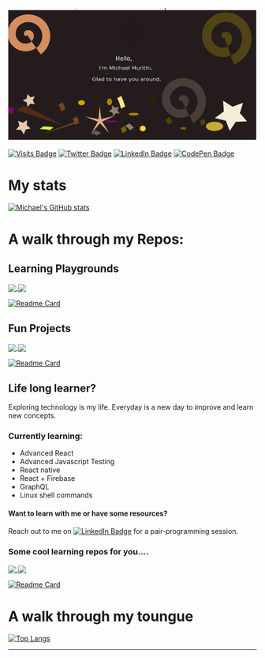 [![Michael Murithi Banner](assets/GithubBanner.png)](https:/michaelmurithi.dev)

[![Visits Badge](https://badges.pufler.dev/visits/michaelmurithi/michaelmurithi)](https:/michaelmurithi.dev)
[![Twitter Badge](https://img.shields.io/badge/Twitter-Profile-informational?style=flat&logo=twitter&logoColor=white&color=1CA2F1)](https://twitter.com/murithi_myke)
[![LinkedIn Badge](https://img.shields.io/badge/LinkedIn-Profile-informational?style=flat&logo=linkedin&logoColor=white&color=0D76A8)](https://www.linkedin.com/in/michael-murithi-kariuki/)
[![CodePen Badge](https://img.shields.io/badge/CodePen-Profile-informational?style=flat&logo=codepen&logoColor=white&color=black)](https://codepen.io/michaelmurithi)


# My stats

[![Michael's GitHub stats](https://github-readme-stats.vercel.app/api?username=michaelmurithi&count_private=true&show_icons=true&theme=merko)](https://github.com/anuraghazra/github-readme-stats)

# A walk through my Repos:
## Learning Playgrounds

<a href="https://github.com/MichaelMurithi/javascript_playground">
  <img align="center" src="https://github-readme-stats.vercel.app/api/pin/?username=michaelmurithi&repo=javascript_playground&title_color=ffffff&text_color=c9cacc&icon_color=4AB197&bg_color=1A2B34" />
</a>
<a href="https://github.com/MichaelMurithi/react_playground">
  <img align="center" src="https://github-readme-stats.vercel.app/api/pin/?username=michaelmurithi&repo=react_playground&title_color=ffffff&text_color=c9cacc&icon_color=4AB197&bg_color=1A2B34" />
</a>

[![Readme Card](https://github-readme-stats.vercel.app/api/pin/?username=michaelmurithi&repo=python_playground&title_color=ffffff&text_color=c9cacc&icon_color=4AB197&bg_color=1A2B34)](https://github.com/MichaelMurithi/python_playground)
## Fun Projects

<a href="https://github.com/MichaelMurithi/comfortCafe">
  <img align="center" src="https://github-readme-stats.vercel.app/api/pin/?username=michaelmurithi&repo=comfortCafe" />
</a>
<a href="https://github.com/MichaelMurithi/mitihai_shop">
  <img align="center" src="https://github-readme-stats.vercel.app/api/pin/?username=michaelmurithi&repo=mitihai_shop" />
</a>

[![Readme Card](https://github-readme-stats.vercel.app/api/pin/?username=michaelmurithi&repo=math-worksheet-generator)](https://github.com/MichaelMurithi/math-worksheet-generator)

## Life long learner?

Exploring technology is my life. Everyday is a new day to improve and learn new concepts.
### Currently learning:
- Advanced React
- Advanced Javascript Testing
- React native
- React + Firebase
- GraphQL
- Linux shell commands

#### Want to learn with me or have some resources?

Reach out to me on [![LinkedIn Badge](https://img.shields.io/badge/LinkedIn-Profile-informational?style=flat&logo=linkedin&logoColor=white&color=0D76A8)](https://www.linkedin.com/in/michael-murithi-kariuki/) for a pair-programming session.

### Some cool learning repos for you....


<a href="https://github.com/MichaelMurithi/java-algorithms-implementation">
  <img align="center" src="https://github-readme-stats.vercel.app/api/pin/?username=michaelmurithi&repo=java-algorithms-implementation&title_color=ffffff&text_color=c9cacc&icon_color=4AB197&bg_color=1A2B34" />
</a>
<a href="https://github.com/MichaelMurithi/Cracking-The-Coding-Interview-Python-Solutions-and-Explanations">
  <img align="center" src="https://github-readme-stats.vercel.app/api/pin/?username=michaelmurithi&repo=Cracking-The-Coding-Interview-Python-Solutions-and-Explanations&title_color=ffffff&text_color=c9cacc&icon_color=4AB197&bg_color=1A2B34" />
</a>

[![Readme Card](https://github-readme-stats.vercel.app/api/pin/?username=michaelmurithi&repo=github-actions-course&title_color=ffffff&text_color=c9cacc&icon_color=4AB197&bg_color=1A2B34)](https://github.com/MichaelMurithi/github-actions-course)

# A walk through my toungue
[![Top Langs](https://github-readme-stats.vercel.app/api/top-langs/?username=michaelmurithi)](https://github.com/michaelmurithi)


<!-- # My Work week
[![willianrod's wakatime stats](https://github-readme-stats.vercel.app/api/wakatime?username=michaelmurithi)](https://github.com/anuraghazra/github-readme-stats) -->
****